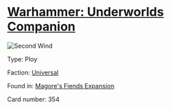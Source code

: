 # [Warhammer: Underworlds Companion](https://guidokessels.github.io/wh-underworlds)

  

![Second Wind](https://warhammerunderworlds.com/wp-content/uploads/sites/6/2018/03/354_ENG.png)



Type: Ploy

Faction: [Universal](https://guidokessels.github.io/wh-underworlds/factions/universal)

Found in: [Magore's Fiends Expansion](https://guidokessels.github.io/wh-underworlds/locations/magores-fiends-expansion)

Card number: 354
